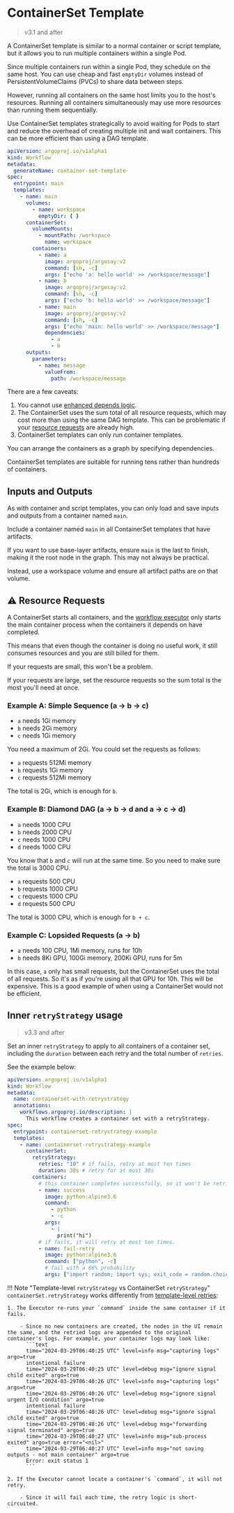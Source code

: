 # ContainerSet Template

> v3.1 and after

A ContainerSet template is similar to a normal container or script template, but it allows you to run multiple containers within a single Pod.

Since multiple containers run within a single Pod, they schedule on the same host. You can use cheap and fast `emptyDir` volumes instead of PersistentVolumeClaims (PVCs) to share data between steps.

However, running all containers on the same host limits you to the host's resources.
Running all containers simultaneously may use more resources than running them sequentially.

Use ContainerSet templates strategically to avoid waiting for Pods to start and reduce the overhead of creating multiple init and wait containers.
This can be more efficient than using a DAG template.

```yaml
apiVersion: argoproj.io/v1alpha1
kind: Workflow
metadata:
  generateName: container-set-template-
spec:
  entrypoint: main
  templates:
    - name: main
      volumes:
        - name: workspace
          emptyDir: { }
      containerSet:
        volumeMounts:
          - mountPath: /workspace
            name: workspace
        containers:
          - name: a
            image: argoproj/argosay:v2
            command: [sh, -c]
            args: ["echo 'a: hello world' >> /workspace/message"]
          - name: b
            image: argoproj/argosay:v2
            command: [sh, -c]
            args: ["echo 'b: hello world' >> /workspace/message"]
          - name: main
            image: argoproj/argosay:v2
            command: [sh, -c]
            args: ["echo 'main: hello world' >> /workspace/message"]
            dependencies:
              - a
              - b
      outputs:
        parameters:
          - name: message
            valueFrom:
              path: /workspace/message
```

There are a few caveats:

1. You cannot use [enhanced depends logic](enhanced-depends-logic.md).
1. The ContainerSet uses the sum total of all resource requests, which may cost more than using the same DAG template. This can be problematic if your [resource requests](#️-resource-requests) are already high.
1. ContainerSet templates can only run container templates.

You can arrange the containers as a graph by specifying dependencies.

ContainerSet templates are suitable for running tens rather than hundreds of containers.

## Inputs and Outputs

As with container and script templates, you can only load and save inputs and outputs from a container named `main`.

Include a container named `main` in all ContainerSet templates that have artifacts.

If you want to use base-layer artifacts, ensure `main` is the last to finish, making it the root node in the graph.
This may not always be practical.

Instead, use a workspace volume and ensure all artifact paths are on that volume.

## ⚠️ Resource Requests

A ContainerSet starts all containers, and the [workflow executor](workflow-executors.md#emissary-emissary) only starts the main container process when the containers it depends on have completed.

This means that even though the container is doing no useful work, it still consumes resources and you are still billed for them.

If your requests are small, this won't be a problem.

If your requests are large, set the resource requests so the sum total is the most you'll need at once.

### Example A: Simple Sequence (a -> b -> c)

* `a` needs 1Gi memory
* `b` needs 2Gi memory
* `c` needs 1Gi memory

You need a maximum of 2Gi. You could set the requests as follows:

* `a` requests 512Mi memory
* `b` requests 1Gi memory
* `c` requests 512Mi memory

The total is 2Gi, which is enough for `b`.

### Example B: Diamond DAG (a -> b -> d and a -> c -> d)

* `a` needs 1000 CPU
* `b` needs 2000 CPU
* `c` needs 1000 CPU
* `d` needs 1000 CPU

You know that `b` and `c` will run at the same time. So you need to make sure the total is 3000 CPU.

* `a` requests 500 CPU
* `b` requests 1000 CPU
* `c` requests 1000 CPU
* `d` requests 500 CPU

The total is 3000 CPU, which is enough for `b + c`.

### Example C: Lopsided Requests (a -> b)

* `a` needs 100 CPU, 1Mi memory, runs for 10h
* `b` needs 8Ki GPU, 100Gi memory, 200Ki GPU, runs for 5m

In this case, `a` only has small requests, but the ContainerSet uses the total of all requests. So it's as if you're using all that GPU for 10h. This will be expensive.
This is a good example of when using a ContainerSet would not be efficient.

## Inner `retryStrategy` usage

> v3.3 and after

Set an inner `retryStrategy` to apply to all containers of a container set, including the `duration` between each retry and the total number of `retries`.

See the example below:

```yaml
apiVersion: argoproj.io/v1alpha1
kind: Workflow
metadata:
  name: containerset-with-retrystrategy
  annotations:
    workflows.argoproj.io/description: |
      This workflow creates a container set with a retryStrategy.
spec:
  entrypoint: containerset-retrystrategy-example
  templates:
    - name: containerset-retrystrategy-example
      containerSet:
        retryStrategy:
          retries: "10" # if fails, retry at most ten times
          duration: 30s # retry for at most 30s
        containers:
          # this container completes successfully, so it won't be retried.
          - name: success
            image: python:alpine3.6
            command:
              - python
              - -c
            args:
              - |
                print("hi")
          # if fails, it will retry at most ten times.
          - name: fail-retry
            image: python:alpine3.6
            command: ["python", -c]
            # fail with a 66% probability
            args: ["import random; import sys; exit_code = random.choice([0, 1, 1]); sys.exit(exit_code)"]
```

<!-- markdownlint-disable MD046 -- allow indentation within the admonition -->

!!! Note "Template-level `retryStrategy` vs ContainerSet `retryStrategy`"
    `containerSet.retryStrategy` works differently from [template-level retries](retries.md):

    1. The Executor re-runs your `command` inside the same container if it fails.

        - Since no new containers are created, the nodes in the UI remain the same, and the retried logs are appended to the original container's logs. For example, your container logs may look like:
          ```text
          time="2024-03-29T06:40:25 UTC" level=info msg="capturing logs" argo=true
          intentional failure
          time="2024-03-29T06:40:25 UTC" level=debug msg="ignore signal child exited" argo=true
          time="2024-03-29T06:40:26 UTC" level=info msg="capturing logs" argo=true
          time="2024-03-29T06:40:26 UTC" level=debug msg="ignore signal urgent I/O condition" argo=true
          intentional failure
          time="2024-03-29T06:40:26 UTC" level=debug msg="ignore signal child exited" argo=true
          time="2024-03-29T06:40:26 UTC" level=debug msg="forwarding signal terminated" argo=true
          time="2024-03-29T06:40:27 UTC" level=info msg="sub-process exited" argo=true error="<nil>"
          time="2024-03-29T06:40:27 UTC" level=info msg="not saving outputs - not main container" argo=true
          Error: exit status 1
          ```

    2. If the Executor cannot locate a container's `command`, it will not retry.

        - Since it will fail each time, the retry logic is short-circuited.

<!-- markdownlint-enable MD046 -->
